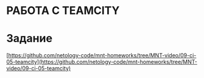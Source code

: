 # РАБОТА С TEAMCITY


# Задание
[https://github.com/netology-code/mnt-homeworks/tree/MNT-video/09-ci-05-teamcity](https://github.com/netology-code/mnt-homeworks/tree/MNT-video/09-ci-05-teamcity)
